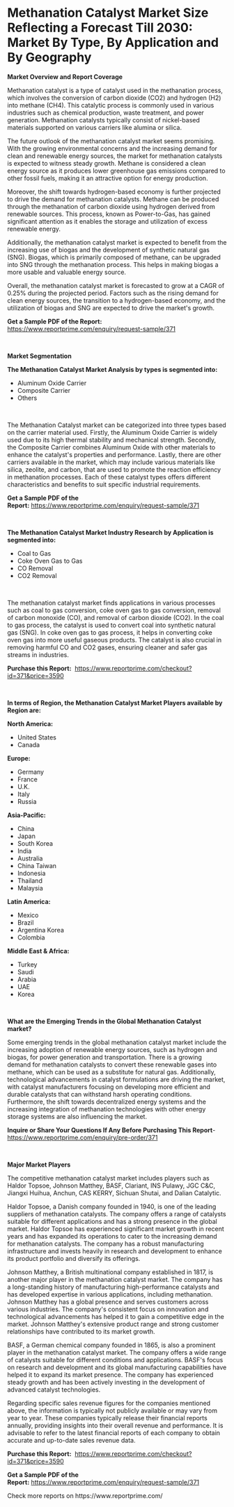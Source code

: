 <p><h1>Methanation Catalyst Market Size Reflecting a Forecast Till 2030: Market By Type, By Application and By Geography</h1></p><p><strong>Market Overview and Report Coverage</strong></p>
<p><p>Methanation catalyst is a type of catalyst used in the methanation process, which involves the conversion of carbon dioxide (CO2) and hydrogen (H2) into methane (CH4). This catalytic process is commonly used in various industries such as chemical production, waste treatment, and power generation. Methanation catalysts typically consist of nickel-based materials supported on various carriers like alumina or silica.</p><p>The future outlook of the methanation catalyst market seems promising. With the growing environmental concerns and the increasing demand for clean and renewable energy sources, the market for methanation catalysts is expected to witness steady growth. Methane is considered a clean energy source as it produces lower greenhouse gas emissions compared to other fossil fuels, making it an attractive option for energy production.</p><p>Moreover, the shift towards hydrogen-based economy is further projected to drive the demand for methanation catalysts. Methane can be produced through the methanation of carbon dioxide using hydrogen derived from renewable sources. This process, known as Power-to-Gas, has gained significant attention as it enables the storage and utilization of excess renewable energy.</p><p>Additionally, the methanation catalyst market is expected to benefit from the increasing use of biogas and the development of synthetic natural gas (SNG). Biogas, which is primarily composed of methane, can be upgraded into SNG through the methanation process. This helps in making biogas a more usable and valuable energy source.</p><p>Overall, the methanation catalyst market is forecasted to grow at a CAGR of 0.25% during the projected period. Factors such as the rising demand for clean energy sources, the transition to a hydrogen-based economy, and the utilization of biogas and SNG are expected to drive the market's growth.</p></p>
<p><strong>Get a Sample PDF of the Report:</strong> <a href="https://www.reportprime.com/enquiry/request-sample/371">https://www.reportprime.com/enquiry/request-sample/371</a></p>
<p>&nbsp;</p>
<p><strong>Market Segmentation</strong></p>
<p><strong>The Methanation Catalyst Market Analysis by types is segmented into:</strong></p>
<p><ul><li>Aluminum Oxide Carrier</li><li>Composite Carrier</li><li>Others</li></ul></p>
<p>&nbsp;</p>
<p><p>The Methanation Catalyst market can be categorized into three types based on the carrier material used. Firstly, the Aluminum Oxide Carrier is widely used due to its high thermal stability and mechanical strength. Secondly, the Composite Carrier combines Aluminum Oxide with other materials to enhance the catalyst's properties and performance. Lastly, there are other carriers available in the market, which may include various materials like silica, zeolite, and carbon, that are used to promote the reaction efficiency in methanation processes. Each of these catalyst types offers different characteristics and benefits to suit specific industrial requirements.</p></p>
<p><strong>Get a Sample PDF of the Report:</strong>&nbsp;<a href="https://www.reportprime.com/enquiry/request-sample/371">https://www.reportprime.com/enquiry/request-sample/371</a></p>
<p>&nbsp;</p>
<p><strong>The Methanation Catalyst Market Industry Research by Application is segmented into:</strong></p>
<p><ul><li>Coal to Gas</li><li>Coke Oven Gas to Gas</li><li>CO Removal</li><li>CO2 Removal</li></ul></p>
<p>&nbsp;</p>
<p><p>The methanation catalyst market finds applications in various processes such as coal to gas conversion, coke oven gas to gas conversion, removal of carbon monoxide (CO), and removal of carbon dioxide (CO2). In the coal to gas process, the catalyst is used to convert coal into synthetic natural gas (SNG). In coke oven gas to gas process, it helps in converting coke oven gas into more useful gaseous products. The catalyst is also crucial in removing harmful CO and CO2 gases, ensuring cleaner and safer gas streams in industries.</p></p>
<p><strong>Purchase this Report:</strong>&nbsp; <a href="https://www.reportprime.com/checkout?id=371&price=3590">https://www.reportprime.com/checkout?id=371&price=3590</a></p>
<p>&nbsp;</p>
<p><strong>In terms of Region, the Methanation Catalyst Market Players available by Region are:</strong></p>
<p>
    <p> <strong> North America: </strong>
        <ul>
            <li>United States</li>
            <li>Canada</li>
        </ul>
        </p> 
    <p> <strong> Europe: </strong>
        <ul>
            <li>Germany</li>
            <li>France</li>
            <li>U.K.</li>
            <li>Italy</li>
            <li>Russia</li>
        </ul>
        </p> 
    <p> <strong> Asia-Pacific: </strong>
        <ul>
            <li>China</li>
            <li>Japan</li>
            <li>South Korea</li>
            <li>India</li>
            <li>Australia</li>
            <li>China Taiwan</li>
            <li>Indonesia</li>
            <li>Thailand</li>
            <li>Malaysia</li>
        </ul>
        </p> 
    <p> <strong> Latin America: </strong>
        <ul>
            <li>Mexico</li>
            <li>Brazil</li>
            <li>Argentina Korea</li>
            <li>Colombia</li>
        </ul>
        </p> 
    <p> <strong> Middle East & Africa: </strong>
        <ul>
            <li>Turkey</li>
            <li>Saudi</li>
            <li>Arabia</li>
            <li>UAE</li>
            <li>Korea</li>
        </ul>
    </p>
    </p>
<p>&nbsp;</p>
<p><strong>What are the Emerging Trends in the Global Methanation Catalyst market?</strong></p>
<p><p>Some emerging trends in the global methanation catalyst market include the increasing adoption of renewable energy sources, such as hydrogen and biogas, for power generation and transportation. There is a growing demand for methanation catalysts to convert these renewable gases into methane, which can be used as a substitute for natural gas. Additionally, technological advancements in catalyst formulations are driving the market, with catalyst manufacturers focusing on developing more efficient and durable catalysts that can withstand harsh operating conditions. Furthermore, the shift towards decentralized energy systems and the increasing integration of methanation technologies with other energy storage systems are also influencing the market.</p></p>
<p><strong>Inquire or Share Your Questions If Any Before Purchasing This Report</strong>- <a href="https://www.reportprime.com/enquiry/pre-order/371">https://www.reportprime.com/enquiry/pre-order/371</a></p>
<p>&nbsp;</p>
<p><strong>Major Market Players</strong></p>
<p><p>The competitive methanation catalyst market includes players such as Haldor Topsoe, Johnson Matthey, BASF, Clariant, INS Pulawy, JGC C&C, Jiangxi Huihua, Anchun, CAS KERRY, Sichuan Shutai, and Dalian Catalytic.</p><p>Haldor Topsoe, a Danish company founded in 1940, is one of the leading suppliers of methanation catalysts. The company offers a range of catalysts suitable for different applications and has a strong presence in the global market. Haldor Topsoe has experienced significant market growth in recent years and has expanded its operations to cater to the increasing demand for methanation catalysts. The company has a robust manufacturing infrastructure and invests heavily in research and development to enhance its product portfolio and diversify its offerings.</p><p>Johnson Matthey, a British multinational company established in 1817, is another major player in the methanation catalyst market. The company has a long-standing history of manufacturing high-performance catalysts and has developed expertise in various applications, including methanation. Johnson Matthey has a global presence and serves customers across various industries. The company's consistent focus on innovation and technological advancements has helped it to gain a competitive edge in the market. Johnson Matthey's extensive product range and strong customer relationships have contributed to its market growth.</p><p>BASF, a German chemical company founded in 1865, is also a prominent player in the methanation catalyst market. The company offers a wide range of catalysts suitable for different conditions and applications. BASF's focus on research and development and its global manufacturing capabilities have helped it to expand its market presence. The company has experienced steady growth and has been actively investing in the development of advanced catalyst technologies.</p><p>Regarding specific sales revenue figures for the companies mentioned above, the information is typically not publicly available or may vary from year to year. These companies typically release their financial reports annually, providing insights into their overall revenue and performance. It is advisable to refer to the latest financial reports of each company to obtain accurate and up-to-date sales revenue data.</p></p>
<p><strong>Purchase this Report:</strong>&nbsp;&nbsp;<a href="https://www.reportprime.com/checkout?id=371&price=3590">https://www.reportprime.com/checkout?id=371&price=3590</a></p>
<p></p>
<p><strong>Get a Sample PDF of the Report:</strong>&nbsp;<a href="https://www.reportprime.com/enquiry/request-sample/371">https://www.reportprime.com/enquiry/request-sample/371</a></p>
<p>Check more reports on https://www.reportprime.com/</p>